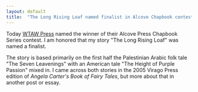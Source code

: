 ```yaml
---
layout: default
title:  "The Long Rising Loaf named finalist in Alcove Chapbook contest"
---
```

<link rel="stylesheet" href="{{ '/assets/css/style.css?v=' | append: site.github.build_revision | relative_url }}">

Today [WTAW Press](https://www.wtawpress.org/) named the winner of their Alcove Press Chapbook Series contest. I am honored that my story "The Long Rising Loaf" was named a finalist.

The story is based primarily on the first half the Palestinian Arabic folk tale "The Seven Leavenings" with an American tale "The Height of Purple Passion" mixed in. I came across both stories in the 2005 Virago Press edition of _Angela Carter's Book of Fairy Tales_, but more about that in another post or essay.
